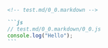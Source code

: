 ````markdown
<!-- test.md/0_0.markdown -->

```js
// test.md/0_0.markdown/0_0.js
console.log("Hello");
```
````
